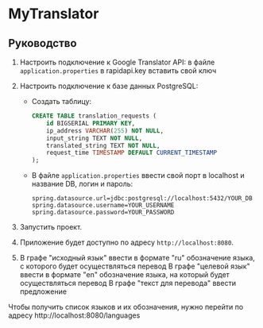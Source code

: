 # MyTranslator

## Руководство
1. Настроить подключение к Google Translator API:
   в файле `application.properties` в rapidapi.key вставить свой ключ

2. Настроить подключение к базе данных PostgreSQL:
    - Создать таблицу:
        ```sql
        CREATE TABLE translation_requests (
            id BIGSERIAL PRIMARY KEY,
            ip_address VARCHAR(255) NOT NULL,
            input_string TEXT NOT NULL,
            translated_string TEXT NOT NULL,
            request_time TIMESTAMP DEFAULT CURRENT_TIMESTAMP
        );
        ```
    - В файле `application.properties` ввести свой порт в localhost и название DB, логин и пароль:
        ```properties
        spring.datasource.url=jdbc:postgresql://localhost:5432/YOUR_DB
        spring.datasource.username=YOUR_USERNAME
        spring.datasource.password=YOUR_PASSWORD
        ```
3. Запустить проект.

4. Приложение будет доступно по адресу `http://localhost:8080`.

5. В графе "исходный язык" ввести в формате "ru" обозначение языка, с которого будет осуществляться перевод
В графе "целевой язык" ввести в формате "en" обозначение языка, на который будет осуществляться перевод
В графе "текст для перевода" ввести предложение

Чтобы получить список языков и их обозначения, нужно перейти по адресу http://localhost:8080/languages

